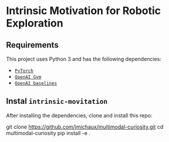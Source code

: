  # Intrinsic Motivation for Robotic Exploration


 ## Requirements
This project uses Python 3 and has the following dependencies:
 * [`PyTorch`](http://pytorch.org/)
 * [`OpenAI Gym`](https://github.com/openai/gym)
 * [`OpenAI baselines`](https://github.com/openai/baselines)
 
 ## Instal `intrinsic-movitation`
After installing the dependencies, clone and install this repo:

 git clone https://github.com/jmichaux/multimodal-curiosity.git
 cd multimodal-curiosity
 pip install -e .


